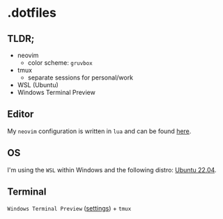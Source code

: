 # .dotfiles

## TLDR;

- neovim
  - color scheme: `gruvbox`
- tmux
  - separate sessions for personal/work
- WSL (Ubuntu)
- Windows Terminal Preview

## Editor

My `neovim` configuration is written in `lua` and can be found [here](https://github.com/Chroma91/.dotfiles/tree/main/home/.config/nvim).

## OS

I'm using the `WSL` within Windows and the following distro: [Ubuntu 22.04](https://apps.microsoft.com/store/detail/ubuntu-2204-lts/9PN20MSR04DW).

## Terminal

`Windows Terminal Preview` ([settings](https://github.com/Chroma91/.dotfiles/blob/main/terminal/settings.json)) + `tmux`
